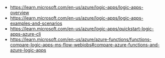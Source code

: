- https://learn.microsoft.com/en-us/azure/logic-apps/logic-apps-overview
- https://learn.microsoft.com/en-us/azure/logic-apps/logic-apps-examples-and-scenarios
- https://learn.microsoft.com/en-us/azure/logic-apps/quickstart-logic-apps-azure-cli
- https://learn.microsoft.com/en-us/azure/azure-functions/functions-compare-logic-apps-ms-flow-webjobs#compare-azure-functions-and-azure-logic-apps
